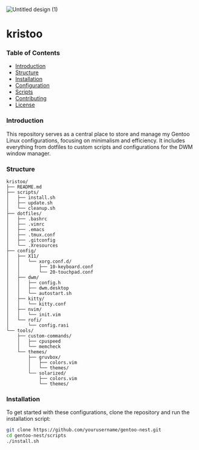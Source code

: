 
![Untitled design (1)](https://github.com/user-attachments/assets/5f7c3412-70b1-4937-af27-e73f96ad7f41)

# kristoo

### Table of Contents

- [Introduction](#introduction)
- [Structure](#structure)
- [Installation](#installation)
- [Configuration](#configuration)
- [Scripts](#scripts)
- [Contributing](#contributing)
- [License](#license)

### Introduction

This repository serves as a central place to store and manage my Gentoo Linux configurations, focusing on minimalism and efficiency. It includes everything from dotfiles to custom scripts and configurations for the DWM window manager.

### Structure

```
kristoo/
├── README.md
├── scripts/
│   ├── install.sh
│   ├── update.sh
│   └── cleanup.sh
├── dotfiles/
│   ├── .bashrc
│   ├── .vimrc
│   ├── .emacs
│   ├── .tmux.conf
│   ├── .gitconfig
│   └── .Xresources
├── config/
│   ├── X11/
│   │   └── xorg.conf.d/
│   │       ├── 10-keyboard.conf
│   │       └── 20-touchpad.conf
│   ├── dwm/
│   │   ├── config.h
│   │   ├── dwm.desktop
│   │   └── autostart.sh
│   ├── kitty/
│   │   └── kitty.conf
│   ├── nvim/
│   │   └── init.vim
│   └── rofi/
│       └── config.rasi
└── tools/
    ├── custom-commands/
    │   ├── cpuspeed
    │   └── memcheck
    └── themes/
        ├── gruvbox/
        │   ├── colors.vim
        │   └── themes/
        └── solarized/
            ├── colors.vim
            └── themes/

```

### Installation

To get started with these configurations, clone the repository and run the installation script:

```bash
git clone https://github.com/yourusername/gentoo-nest.git
cd gentoo-nest/scripts
./install.sh


